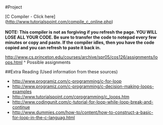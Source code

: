#Project

[C Compiler - Click here] (http://www.tutorialspoint.com/compile_c_online.php)<br><br>
__NOTE: This compiler is not as forgiving if you refresh the page. YOU WILL LOSE ALL YOUR CODE. Be sure to transfer the code to notepad every few minutes or copy and paste. If the compiler idles, then you have the code copied and you can refresh to paste it back in.__

http://www.cs.princeton.edu/courses/archive/spr05/cos126/assignments/loops.html
^ Possible assignments





##Extra Reading (Used information from these sources)
* http://www.programiz.com/c-programming/c-for-loop
* http://www.programiz.com/c-programming/c-decision-making-loops-examples
* http://www.tutorialspoint.com/cprogramming/c_loops.htm
* http://www.codingunit.com/c-tutorial-for-loop-while-loop-break-and-continue
* http://www.dummies.com/how-to/content/how-to-construct-a-basic-for-loop-in-the-c-languag.html
